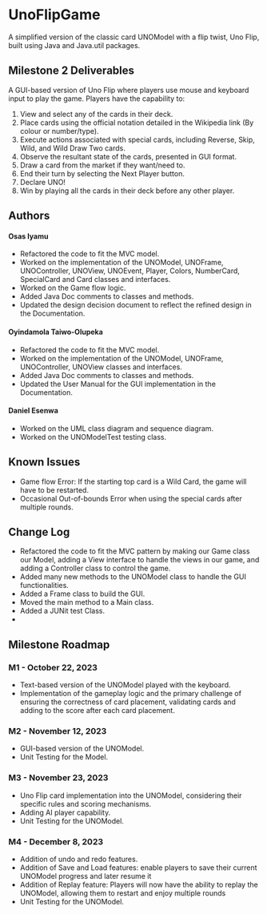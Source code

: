 # UnoFlipGame
A simplified version of the classic card UNOModel with a flip twist, Uno Flip, built using Java and Java.util packages.

## Milestone 2 Deliverables
A GUI-based version of Uno Flip where players use mouse and keyboard input to play the game. Players have the capability to:
1. View and select any of the cards in their deck.
2. Place cards using the official notation detailed in the Wikipedia link (By colour or number/type).
3. Execute actions associated with special cards, including Reverse, Skip, Wild, and Wild Draw Two cards.
4. Observe the resultant state of the cards, presented in GUI format.
5. Draw a card from the market if they want/need to.
6. End their turn by selecting the Next Player button.
7. Declare UNO!
8. Win by playing all the cards in their deck before any other player.

## Authors
#### Osas Iyamu 
- Refactored the code to fit the MVC model.
- Worked on the implementation of the UNOModel, UNOFrame, UNOController, UNOView, UNOEvent, Player, Colors, NumberCard, SpecialCard and Card classes and interfaces.
- Worked on the Game flow logic.
- Added Java Doc comments to classes and methods.
- Updated the design decision document to reflect the refined design in the Documentation. 

#### Oyindamola Taiwo-Olupeka
- Refactored the code to fit the MVC model.
- Worked on the implementation of the UNOModel, UNOFrame, UNOController, UNOView classes and interfaces.
- Added Java Doc comments to classes and methods.
- Updated the User Manual for the GUI implementation in the Documentation.

#### Daniel Esenwa
- Worked on the UML class diagram and sequence diagram.
- Worked on the UNOModelTest testing class.

## Known Issues
- Game flow Error: If the starting top card is a Wild Card, the game will have to be restarted.
- Occasional Out-of-bounds Error when using the special cards after multiple rounds.

## Change Log
- Refactored the code to fit the MVC pattern by making our Game class our Model, adding a View interface to handle the views in our game, and adding a Controller class to control the game.
- Added many new methods to the UNOModel class to handle the GUI functionalities.
- Added a Frame class to build the GUI.
- Moved the main method to a Main class.
- Added a JUNit test Class.
- 

## Milestone Roadmap
### M1 - October 22, 2023
- Text-based version of the UNOModel played with the keyboard.
- Implementation of the gameplay logic and the primary challenge of ensuring the correctness of card placement, validating cards and adding to the score after each card placement.

### M2 - November 12, 2023
- GUI-based version of the UNOModel.
- Unit Testing for the Model.

### M3 - November 23, 2023
- Uno Flip card implementation into the UNOModel, considering their specific rules and scoring mechanisms.
- Adding AI player capability.
- Unit Testing for the UNOModel.

### M4 - December 8, 2023
- Addition of undo and redo features.
- Addition of Save and Load features: enable players to save their current UNOModel progress and later resume it
- Addition of Replay feature: Players will now have the ability to replay the UNOModel, allowing them to restart and enjoy multiple rounds
- Unit Testing for the UNOModel.
